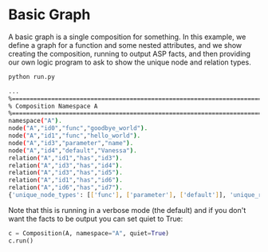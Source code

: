 # Basic Graph

A basic graph is a single composition for something. In this example, we define
a graph for a function and some nested attributes, and we show creating
the composition, running to output ASP facts, and then providing our own
logic program to ask to show the unique node and relation types.

```bash
python run.py

...
%============================================================================
% Composition Namespace A
%============================================================================
namespace("A").
node("A","id0","func","goodbye_world").
node("A","id1","func","hello_world").
node("A","id3","parameter","name").
node("A","id4","default","Vanessa").
relation("A","id1","has","id3").
relation("A","id3","has","id4").
relation("A","id3","has","id5").
relation("A","id1","has","id6").
relation("A","id6","has","id7").
{'unique_node_types': [['func'], ['parameter'], ['default']], 'unique_relation_types': [['has']]}
```

Note that this is running in a verbose mode (the default) and if you don't want the
facts to be output you can set quiet to True:

```python
c = Composition(A, namespace="A", quiet=True)
c.run()
```
